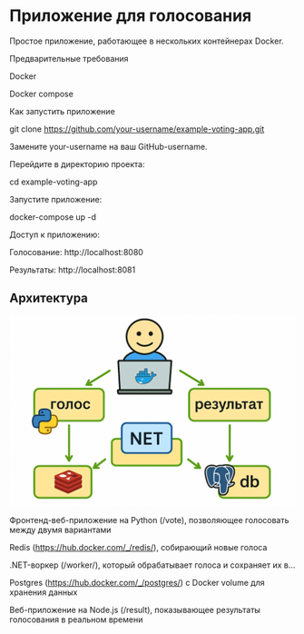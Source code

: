 # Приложение для голосования

Простое  приложение, работающее в нескольких контейнерах Docker.

Предварительные требования

Docker

Docker compose


Как запустить приложение


git clone https://github.com/your-username/example-voting-app.git

Замените your-username на ваш GitHub-username.



Перейдите в директорию проекта:

cd example-voting-app



Запустите приложение:

docker-compose up -d



Доступ к приложению:



Голосование: http://localhost:8080


Результаты: http://localhost:8081

## Архитектура

![Architecture diagram](architecture.png)

Фронтенд-веб-приложение на Python (/vote), позволяющее голосовать между двумя вариантами

Redis (https://hub.docker.com/_/redis/), собирающий новые голоса

.NET-воркер (/worker/), который обрабатывает голоса и сохраняет их в…

Postgres (https://hub.docker.com/_/postgres/) с Docker volume для хранения данных

Веб-приложение на Node.js (/result), показывающее результаты голосования в реальном времени
